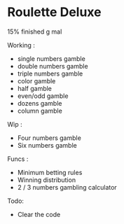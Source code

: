 # Roulette Deluxe

15% finished
g mal

Working :
- single numbers gamble
- double numbers gamble
- triple numbers gamble
- color gamble
- half gamble
- even/odd gamble 
- dozens gamble
- column gamble

Wip :
- Four numbers gamble
- Six numbers gamble

Funcs :
- Minimum betting rules
- Winning distribution
- 2 / 3 numbers gambling calculator

Todo:
- Clear the code
